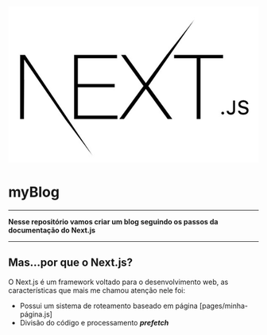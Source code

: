 <img src="/images/github/next-logo.jpg" alt="">
<h1>myBlog</h1>
<hr>
<p><strong>Nesse repositório vamos criar um blog seguindo os passos da documentação do Next.js</strong></p>
<hr>
<h2>Mas...por que o Next.js?</h2>
<p>O Next.js é um framework voltado para o desenvolvimento web, as características que mais me chamou atenção nele foi: </p>
<ul>
  <li>Possui um sistema de roteamento baseado em página [pages/minha-página.js]</li>
  <li>Divisão do código e processamento <strong><i>prefetch</i></strong></li>
</ul>